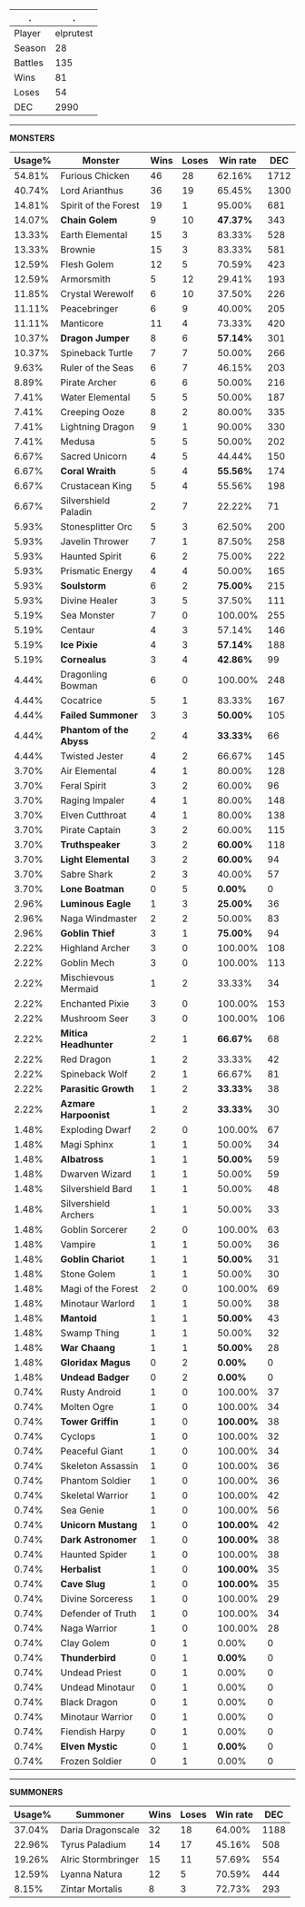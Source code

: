.|.
|-|-
Player|elprutest
Season|28
Battles|135
Wins|81
Loses|54
DEC|2990

---
**MONSTERS**

Usage%|Monster|Wins|Loses|Win rate|DEC|
-|-|-|-|-|-|
54.81%|Furious Chicken|46|28|62.16%|1712|
40.74%|Lord Arianthus|36|19|65.45%|1300|
14.81%|Spirit of the Forest|19|1|95.00%|681|
14.07%|**Chain Golem**|9|10|**47.37%**|343|
13.33%|Earth Elemental|15|3|83.33%|528|
13.33%|Brownie|15|3|83.33%|581|
12.59%|Flesh Golem|12|5|70.59%|423|
12.59%|Armorsmith|5|12|29.41%|193|
11.85%|Crystal Werewolf|6|10|37.50%|226|
11.11%|Peacebringer|6|9|40.00%|205|
11.11%|Manticore|11|4|73.33%|420|
10.37%|**Dragon Jumper**|8|6|**57.14%**|301|
10.37%|Spineback Turtle|7|7|50.00%|266|
9.63%|Ruler of the Seas|6|7|46.15%|203|
8.89%|Pirate Archer|6|6|50.00%|216|
7.41%|Water Elemental|5|5|50.00%|187|
7.41%|Creeping Ooze|8|2|80.00%|335|
7.41%|Lightning Dragon|9|1|90.00%|330|
7.41%|Medusa|5|5|50.00%|202|
6.67%|Sacred Unicorn|4|5|44.44%|150|
6.67%|**Coral Wraith**|5|4|**55.56%**|174|
6.67%|Crustacean King|5|4|55.56%|198|
6.67%|Silvershield Paladin|2|7|22.22%|71|
5.93%|Stonesplitter Orc|5|3|62.50%|200|
5.93%|Javelin Thrower|7|1|87.50%|258|
5.93%|Haunted Spirit|6|2|75.00%|222|
5.93%|Prismatic Energy|4|4|50.00%|165|
5.93%|**Soulstorm**|6|2|**75.00%**|215|
5.93%|Divine Healer|3|5|37.50%|111|
5.19%|Sea Monster|7|0|100.00%|255|
5.19%|Centaur|4|3|57.14%|146|
5.19%|**Ice Pixie**|4|3|**57.14%**|188|
5.19%|**Cornealus**|3|4|**42.86%**|99|
4.44%|Dragonling Bowman|6|0|100.00%|248|
4.44%|Cocatrice|5|1|83.33%|167|
4.44%|**Failed Summoner**|3|3|**50.00%**|105|
4.44%|**Phantom of the Abyss**|2|4|**33.33%**|66|
4.44%|Twisted Jester|4|2|66.67%|145|
3.70%|Air Elemental|4|1|80.00%|128|
3.70%|Feral Spirit|3|2|60.00%|96|
3.70%|Raging Impaler|4|1|80.00%|148|
3.70%|Elven Cutthroat|4|1|80.00%|138|
3.70%|Pirate Captain|3|2|60.00%|115|
3.70%|**Truthspeaker**|3|2|**60.00%**|118|
3.70%|**Light Elemental**|3|2|**60.00%**|94|
3.70%|Sabre Shark|2|3|40.00%|57|
3.70%|**Lone Boatman**|0|5|**0.00%**|0|
2.96%|**Luminous Eagle**|1|3|**25.00%**|36|
2.96%|Naga Windmaster|2|2|50.00%|83|
2.96%|**Goblin Thief**|3|1|**75.00%**|94|
2.22%|Highland Archer|3|0|100.00%|108|
2.22%|Goblin Mech|3|0|100.00%|113|
2.22%|Mischievous Mermaid|1|2|33.33%|34|
2.22%|Enchanted Pixie|3|0|100.00%|153|
2.22%|Mushroom Seer|3|0|100.00%|106|
2.22%|**Mitica Headhunter**|2|1|**66.67%**|68|
2.22%|Red Dragon|1|2|33.33%|42|
2.22%|Spineback Wolf|2|1|66.67%|81|
2.22%|**Parasitic Growth**|1|2|**33.33%**|38|
2.22%|**Azmare Harpoonist**|1|2|**33.33%**|30|
1.48%|Exploding Dwarf|2|0|100.00%|67|
1.48%|Magi Sphinx|1|1|50.00%|34|
1.48%|**Albatross**|1|1|**50.00%**|59|
1.48%|Dwarven Wizard|1|1|50.00%|59|
1.48%|Silvershield Bard|1|1|50.00%|48|
1.48%|Silvershield Archers|1|1|50.00%|33|
1.48%|Goblin Sorcerer|2|0|100.00%|63|
1.48%|Vampire|1|1|50.00%|36|
1.48%|**Goblin Chariot**|1|1|**50.00%**|31|
1.48%|Stone Golem|1|1|50.00%|30|
1.48%|Magi of the Forest|2|0|100.00%|69|
1.48%|Minotaur Warlord|1|1|50.00%|38|
1.48%|**Mantoid**|1|1|**50.00%**|43|
1.48%|Swamp Thing|1|1|50.00%|32|
1.48%|**War Chaang**|1|1|**50.00%**|28|
1.48%|**Gloridax Magus**|0|2|**0.00%**|0|
1.48%|**Undead Badger**|0|2|**0.00%**|0|
0.74%|Rusty Android|1|0|100.00%|37|
0.74%|Molten Ogre|1|0|100.00%|34|
0.74%|**Tower Griffin**|1|0|**100.00%**|38|
0.74%|Cyclops|1|0|100.00%|32|
0.74%|Peaceful Giant|1|0|100.00%|34|
0.74%|Skeleton Assassin|1|0|100.00%|36|
0.74%|Phantom Soldier|1|0|100.00%|36|
0.74%|Skeletal Warrior|1|0|100.00%|42|
0.74%|Sea Genie|1|0|100.00%|56|
0.74%|**Unicorn Mustang**|1|0|**100.00%**|42|
0.74%|**Dark Astronomer**|1|0|**100.00%**|38|
0.74%|Haunted Spider|1|0|100.00%|38|
0.74%|**Herbalist**|1|0|**100.00%**|35|
0.74%|**Cave Slug**|1|0|**100.00%**|35|
0.74%|Divine Sorceress|1|0|100.00%|29|
0.74%|Defender of Truth|1|0|100.00%|34|
0.74%|Naga Warrior|1|0|100.00%|28|
0.74%|Clay Golem|0|1|0.00%|0|
0.74%|**Thunderbird**|0|1|**0.00%**|0|
0.74%|Undead Priest|0|1|0.00%|0|
0.74%|Undead Minotaur|0|1|0.00%|0|
0.74%|Black Dragon|0|1|0.00%|0|
0.74%|Minotaur Warrior|0|1|0.00%|0|
0.74%|Fiendish Harpy|0|1|0.00%|0|
0.74%|**Elven Mystic**|0|1|**0.00%**|0|
0.74%|Frozen Soldier|0|1|0.00%|0|

---
**SUMMONERS**

Usage%|Summoner|Wins|Loses|Win rate|DEC|
-|-|-|-|-|-|
37.04%|Daria Dragonscale|32|18|64.00%|1188|
22.96%|Tyrus Paladium|14|17|45.16%|508|
19.26%|Alric Stormbringer|15|11|57.69%|554|
12.59%|Lyanna Natura|12|5|70.59%|444|
8.15%|Zintar Mortalis|8|3|72.73%|293|
